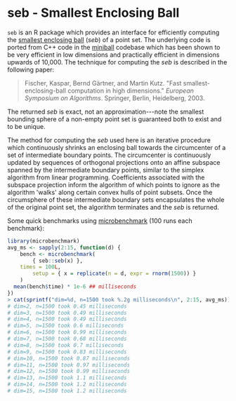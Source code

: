 # seb - Smallest Enclosing Ball 
`seb` is an R package which provides an interface for efficiently computing the [smallest enclosing ball](https://en.wikipedia.org/wiki/Smallest-circle_problem) (*seb*) of a point set. The underlying code is ported from C++ code in the [miniball](https://github.com/hbf/miniball/) codebase which has been shown to be very efficient in low dimensions and practically efficient in dimensions upwards of 10,000. The technique for computing the *seb* is described in the following paper: 

>  Fischer, Kaspar, Bernd Gärtner, and Martin Kutz. "Fast smallest-enclosing-ball computation in high dimensions." *European Symposium on Algorithms*. Springer, Berlin, Heidelberg, 2003.

The returned *seb* is exact, not an approximation---note the smallest bounding sphere of a non-empty point set is guaranteed both to exist and to be unique.

The method for computing the *seb* used here is an iterative procedure which continuously shrinks an enclosing ball towards the circumcenter of a set of intermediate boundary points. The circumcenter is continuously updated by sequences of orthogonal projections onto an affine subspace spanned by the intermediate boundary points, similar to the simplex algorithm from linear programming. Coefficients associated with the subspace projection inform the algorithm of which points to ignore as the algorithm 'walks' along certain convex hulls of point subsets. Once the circumsphere of these intermediate boundary sets encapsulates the whole of the original point set, the algorithm terminates and the *seb* is returned. 

Some quick benchmarks using [microbenchmark](https://cran.r-project.org/web/packages/microbenchmark/) (100 runs each benchmark): 

```R
library(microbenchmark) 
avg_ms <- sapply(2:15, function(d) {
	bench <- microbenchmark(
		{ seb::seb(x) }, 
    times = 100L, 
		setup = { x = replicate(n = d, expr = rnorm(1500)) }
	)
  mean(bench$time) * 1e-6 ## milliseconds
})
> cat(sprintf("dim=%d, n=1500 took %.2g milliseconds\n", 2:15, avg_ms))
# dim=2, n=1500 took 0.45 milliseconds
# dim=3, n=1500 took 0.49 milliseconds
# dim=4, n=1500 took 0.49 milliseconds
# dim=5, n=1500 took 0.6 milliseconds
# dim=6, n=1500 took 0.99 milliseconds
# dim=7, n=1500 took 0.68 milliseconds
# dim=8, n=1500 took 0.7 milliseconds
# dim=9, n=1500 took 0.83 milliseconds
# dim=10, n=1500 took 0.87 milliseconds
# dim=11, n=1500 took 0.97 milliseconds
# dim=12, n=1500 took 0.99 milliseconds
# dim=13, n=1500 took 1.1 milliseconds
# dim=14, n=1500 took 1.2 milliseconds
# dim=15, n=1500 took 1.2 milliseconds
```

